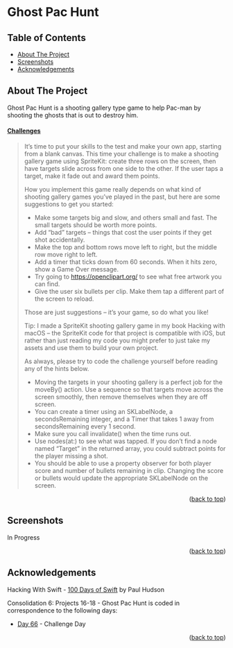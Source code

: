# Ghost Pac Hunt


<!-- Table of Contents -->
## Table of Contents
* [About The Project](#about-the-project)
* [Screenshots](#screenshots)
* [Acknowledgements](#acknowledgements)


<!-- ABOUT THE PROJECT -->
## About The Project

Ghost Pac Hunt is a shooting gallery type game to help Pac-man by shooting the ghosts that is out to destroy him.

#### [Challenges](https://www.hackingwithswift.com/guide/7/3/challenge)
>It’s time to put your skills to the test and make your own app, starting from a blank canvas. This time your challenge is to make a shooting gallery game using SpriteKit: create three rows on the screen, then have targets slide across from one side to the other. If the user taps a target, make it fade out and award them points.
>
>How you implement this game really depends on what kind of shooting gallery games you’ve played in the past, but here are some suggestions to get you started:
>
>- Make some targets big and slow, and others small and fast. The small targets should be worth more points.
>- Add “bad” targets – things that cost the user points if they get shot accidentally.
>- Make the top and bottom rows move left to right, but the middle row move right to left.
>- Add a timer that ticks down from 60 seconds. When it hits zero, show a Game Over message.
>- Try going to https://openclipart.org/ to see what free artwork you can find.
>- Give the user six bullets per clip. Make them tap a different part of the screen to reload.
>
>Those are just suggestions – it’s your game, so do what you like!
>
>Tip: I made a SpriteKit shooting gallery game in my book Hacking with macOS – the SpriteKit code for that project is compatible with iOS, but rather than just reading my code you might prefer to just take my assets and use them to build your own project.
>
>As always, please try to code the challenge yourself before reading any of the hints below.
>
>- Moving the targets in your shooting gallery is a perfect job for the moveBy() action. Use a sequence so that targets move across the screen smoothly, then remove themselves when they are off screen.
>- You can create a timer using an SKLabelNode, a secondsRemaining integer, and a Timer that takes 1 away from secondsRemaining every 1 second.
>- Make sure you call invalidate() when the time runs out.
>- Use nodes(at:) to see what was tapped. If you don’t find a node named “Target” in the returned array, you could subtract points for the player missing a shot.
>- You should be able to use a property observer for both player score and number of bullets remaining in clip. Changing the score or bullets would update the appropriate SKLabelNode on the screen.

<p align="right">(<a href="#top">back to top</a>)</p>


<!-- SCREENSHOTS -->
## Screenshots
In Progress

<p align="right">(<a href="#top">back to top</a>)</p>


<!-- ACKNOWLEDGEMENTS -->
## Acknowledgements
Hacking With Swift - [100 Days of Swift] by Paul Hudson

Consolidation 6: Projects 16-18 - Ghost Pac Hunt is coded in correspondence to the following days:
* [Day 66] - Challenge Day

<p align="right">(<a href="#top">back to top</a>)</p>



<!-- MARKDOWN LINKS & IMAGES -->
<!-- https://www.markdownguide.org/basic-syntax/#reference-style-links -->
[100 Days of Swift]: https://www.hackingwithswift.com/100 (100 Days of Swift)
[Day 66]: https://www.hackingwithswift.com/100/66
